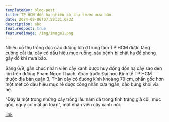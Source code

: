 ```yaml
---
templateKey: blog-post
title: TP HCM đốn hạ nhiều cổ thụ trước mưa bão
date: 2024-09-06T07:59:31.673Z
description: abc
featuredpost: true
featuredimage: /img/image1.png
---
```

[](https://vnexpress.net/tp-hcm-don-ha-nhieu-co-thu-truoc-mua-bao-4789816.html)Nhiều cổ thụ trồng dọc các đường lớn ở trung tâm TP HCM được tăng cường cắt tỉa, cây có dấu hiệu mục ruỗng, sâu bệnh bị chặt hạ đề phòng gãy đổ khi mưa bão.

Sáng 6/9, gần chục nhân viên cây xanh được huy động đốn hạ cây sao đen lớn trên đường Phạm Ngọc Thạch, đoạn trước Đại học Kinh tế TP HCM thuộc địa bàn quận 3. Thân cây có đường kính khoảng 70 cm, phần gốc hơn một mét có dấu hiệu mục rễ được công nhân cưa ngắn, đào bứng khỏi vỉa hè.

"Đây là một trong những cây trồng lâu năm đã trong tình trạng già cỗi, mục gốc, nguy cơ mất an toàn", một nhân viên cây xanh nói.

[link](https://vnexpress.net/tp-hcm-don-ha-nhieu-co-thu-truoc-mua-bao-4789816.html)